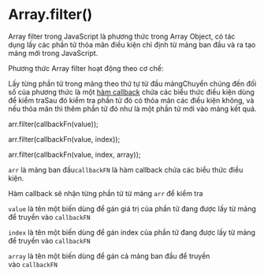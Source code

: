 # Array.filter()

Array filter trong JavaScript là phương thức trong Array Object, có tác dụng lấy các phần tử thỏa mãn điều kiện chỉ định từ mảng ban đầu và ra tạo mảng mới trong JavaScript.

Phương thức Array filter hoạt động theo cơ chế:

Lấy từng phần tử trong mảng theo thứ tự từ đầu mảngChuyển chúng đến đối số của phương thức là một [hàm callback](https://laptrinhcanban.com/javascript/javascript-co-ban-den-nang-cao//ham-trong-javascript/ham-callback-trong-javascript/) chứa các biểu thức điều kiện dùng để kiểm traSau đó kiểm tra phần tử đó có thỏa mãn các điều kiện không, và nếu thỏa mãn thì thêm phần tử đó như là một phần tử mới vào mảng kết quả.

arr.filter(callbackFn(value));

arr.filter(callbackFn(value, index));

arr.filter(callbackFn(value, index, array));

`arr` là mảng ban đầu`callbackFN` là hàm callback chứa các biểu thức điều kiện. 

Hàm callback sẽ nhận từng phần tử từ mảng `arr` để kiểm tra

`value` là tên một biến dùng để gán giá trị của phần tử đang được lấy từ mảng để truyền vào `callbackFN`

`index` là tên một biến dùng để gán index của phần tử đang được lấy từ mảng để truyền vào `callbackFN`

`array` là tên một biến dùng để gán cả mảng ban đầu để truyền vào `callbackFN`